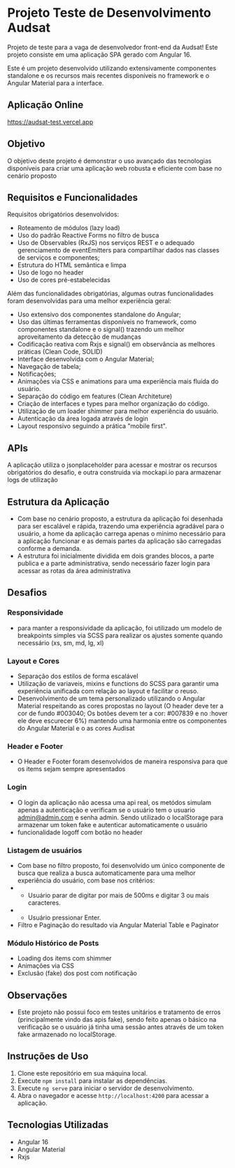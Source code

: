 # Projeto Teste de Desenvolvimento Audsat

Projeto de teste para a vaga de desenvolvedor front-end da Audsat! Este projeto consiste em uma aplicação SPA gerado com Angular 16.

Este é um projeto desenvolvido utilizando extensivamente componentes standalone e os recursos mais recentes disponíveis no framework e o Angular Material para a interface.

## Aplicação Online

https://audsat-test.vercel.app

## Objetivo

O objetivo deste projeto é demonstrar o uso avançado das tecnologias disponíveis para criar uma aplicação web robusta e eficiente com base no cenário proposto

## Requisitos e Funcionalidades

Requisitos obrigatórios desenvolvidos:
- Roteamento de módulos (lazy load)
- Uso do padrão Reactive Forms no filtro de busca
- Uso de Observables (RxJS) nos serviços REST e o adequado gerenciamento de eventEmitters para compartilhar dados nas classes de serviços e componentes;
- Estrutura do HTML semântica e limpa
- Uso de logo no header
- Uso de cores pré-estabelecidas

Além das funcionalidades obrigatórias, algumas outras funcionalidades foram desenvolvidas para uma melhor experiência geral:
- Uso extensivo dos componentes standalone do Angular;
- Uso das últimas ferramentas disponíveis no framework, como componentes standalone e o signal() trazendo um melhor aproveitamento da detecção de mudanças
- Codificação reativa com Rxjs e signal() em observância as melhores práticas (Clean Code, SOLID)
- Interface desenvolvida com o Angular Material;
- Navegação de tabela;
- Notificações;
- Animações via CSS e animations para uma experiência mais fluída do usuário.
- Separação do código em features (Clean Architeture)
- Criação de interfaces e types para melhor organização do código.
- Utilização de um loader shimmer para melhor experiência do usuário.
- Autenticação da área logada através de login
- Layout responsivo seguindo a prática "mobile first".

## APIs

A aplicação utiliza o jsonplaceholder para acessar e mostrar os recursos obrigatórios do desafio, e outra construida via mockapi.io para armazenar logs de utilização

## Estrutura da Aplicação

- Com base no cenário proposto, a estrutura da aplicação foi desenhada para ser escalável e rápida, trazendo uma experiência agradável para o usuário, a home da aplicação carrega apenas o mínimo necessário para a aplicação funcionar e as demais partes da aplicação são carregadas conforme a demanda.
- A estrutura foi inicialmente dividida em dois grandes blocos, a parte publica e a parte administrativa, sendo necessário fazer login para acessar as rotas da área administrativa

## Desafios

### Responsividade

 - para manter a responsividade da aplicação, foi utilizado um modelo de breakpoints simples via SCSS para realizar os ajustes somente quando necessário (xs, sm, md, lg, xl)

### Layout e Cores

- Separação dos estilos de forma escalável
- Utilização de variaveis, mixins e functions do SCSS para garantir uma experiência unificada com relação ao layout e facilitar o reuso.
- Desenvolvimento de um tema personalizado utilizando o Angular Material respeitando as cores propostas no layout (O header deve ter a cor de fundo #003040; Os botões devem ter a cor: #007839 e no :hover ele deve escurecer 6%) mantendo uma harmonia entre os componentes do Angular Material e o as cores Audisat

### Header e Footer

- O Header e Footer foram desenvolvidos de maneira responsiva para que os items sejam sempre apresentados

### Login

- O login da aplicação não acessa uma api real, os metódos simulam apenas a autenticação e verificam se o usuário tem o usuario admin@admin.com e senha admin. Sendo utilizado o localStorage para armazenar um token fake e autenticar automaticamente o usuário
- funcionalidade logoff com botão no header

### Listagem de usuários

- Com base no filtro proposto, foi desenvolvido um único componente de busca que realiza a busca automaticamente para uma melhor experiência do usuário, com base nos critérios:
- - Usuário parar de digitar por mais de 500ms e digitar 3 ou mais caracteres.
- - Usuário pressionar Enter.
- Filtro e Paginação do resultado via Angular Material Table e Paginator

### Módulo Histórico de Posts

- Loading dos items com shimmer
- Animações via CSS
- Exclusão (fake) dos post com notificação

## Observações

- Este projeto não possui foco em testes unitários e tratamento de erros (principalmente vindo das apis fake), sendo feito apenas o básico na verificação se o usuário já tinha uma sessão antes através de um token fake armazenado no localStorage.

## Instruções de Uso

1. Clone este repositório em sua máquina local.
2. Execute `npm install` para instalar as dependências.
3. Execute `ng serve` para iniciar o servidor de desenvolvimento.
5. Abra o navegador e acesse `http://localhost:4200` para acessar a aplicação.

## Tecnologias Utilizadas

- Angular 16
- Angular Material
- Rxjs
